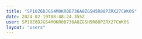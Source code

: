 ```yaml
---
title: "SP10Z6DJGS4M0KR0B736A8ZGSH5R88PZRX27CWK0S"
date: 2024-02-19T08:48:24.355Z
user: SP10Z6DJGS4M0KR0B736A8ZGSH5R88PZRX27CWK0S
layout: "users"
---
```

    
